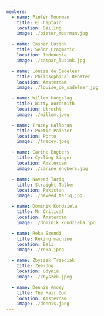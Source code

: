 ```yaml
---
members:
  - name: Pieter Moorman
    title: El Captain
    location: Sailing
    image: ./pieter_moorman.jpg

  - name: Caspar Lusink
    title: Señor Pragmatic
    location: Indonesia
    image: ./caspar_lusink.jpg

  - name: Louise de Sadeleer
    title: Philosophical Debater
    location: Amsterdam
    image: ./louise_de_sadeleer.jpg

  - name: Willem Hoogslag
    title: Witty Wordsmith
    location: Utrecht
    image: ./willem.jpeg

  - name: Tracey Halloran
    title: Poetic Painter
    location: Porto
    image: ./tracey.jpeg

  - name: Carine Engbers
    title: Cycling Singer
    location: Amsterdam
    image: ./carine_engbers.jpg

  - name: Naveed Tariq
    title: Straight Talker
    location: Pakistan
    image: ./naveed_tariq.jpg

  - name: Dominik Kondziela
    title: Mr Critical
    location: Amsterdam
    image: ./dominik_kondziela.jpg

  - name: Reka Szendi
    title: Reking machine
    location: Bali
    image: ./reka.jpeg

  - name: Zbyszek Trzeciak
    title: Zee-dog
    location: Gdynia
    image: ./zbyszek.jpeg

  - name: Dennis Amoey
    title: The Hair God
    location: Amsterdam
    image: ./dennis.jpeg
---
```

